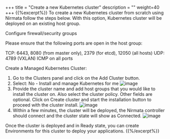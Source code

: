 +++
title = "Create a new Kubernetes cluster"
description = ""
weight=40
+++
{{%excerpt%}}
To create a new Kubernetes cluster from scratch using Nirmata follow the
steps below. With this option, Kubernetes cluster will be deployed on an
existing host group.

Configure firewall/security groups

Please ensure that the following ports are open in the host group:

TCP: 6443, 8080 (from master only), 2379 (for etcd), 12050 (all hosts)
UDP: 4789 (VXLAN) ICMP on all ports

Create a Managed Kubernetes Cluster:

1.  Go to the Clusters panel and click on the Add Cluster button.
2.  Select: No - Install and manage Kubernetes for me
 ![image](/images/create-kubernetes-cluster-ins-1.png)
3. Provide the cluster name and add host groups that you would like to
install the cluster on. Also select the cluster policy. Other fields are
optional. Click on Create cluster and start the installation button to
proceed with the cluster install.
 ![image](/images/create-kubernetes-cluster-ins-2.png)
4.  Within a few minutes, the cluster will be deployed, the Nirmata
    controller should connect and the cluster state will show as
    Connected.
 ![image](/images/create-kubernetes-cluster-ins-3.png)

Once the cluster is deployed and in Ready state, you can create
Environments for this cluster to deploy your applications.
{{%/excerpt%}}
